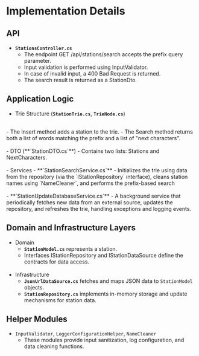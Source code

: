 # Implementation Details

## API
- **`StationsController.cs`**
	- The endpoint GET /api/stations/search accepts the prefix query parameter.
	- Input validation is performed using InputValidator.
	- In case of invalid input, a 400 Bad Request is returned.
	- The search result is returned as a StationDto.
## Application Logic
- Trie Structure (**`StationTrie.cs`**, **`TrieNode.cs`**)
<br>
	- The Insert method adds a station to the trie.
	- The Search method returns both a list of words matching the prefix and a list of "next characters".
<br><br>
- DTO (**`StationDTO.cs`**)
	- Contains two lists: Stations and NextCharacters.
<br><br>
- Services
	- **`StationSearchService.cs`**
	- Initializes the trie using data from the repository (via the `IStationRepository` interface), cleans station names using `NameCleaner`, and performs the prefix-based search
<br><br>
- **`StationUpdateDatabaseService.cs`**
	- A background service that periodically fetches new data from an external source, updates the repository, and refreshes the trie, handling exceptions and logging events.
	
## Domain and Infrastructure Layers

- Domain
	- **`StationModel.cs`** represents a station.
	- Interfaces IStationRepository and IStationDataSource define the contracts for data access.
<br><br>
- Infrastructure
	- **`JsonUrlDataSource.cs`** fetches and maps JSON data to `StationModel` objects.
	- **`StationRepository.cs`** implements in-memory storage and update mechanisms for station data.
	
## Helper Modules
- `InputValidator`, `LoggerConfigurationHelper`, `NameCleaner`
	- These modules provide input sanitization, log configuration, and data cleaning functions.